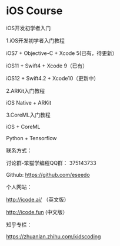 iOS Course
==========

iOS开发初学者入门

1.iOS开发初学者入门教程

iOS7 + Objective-C + Xcode 5(已有，待更新）

iOS11 + Swift4 + Xcode 9（已有）

iOS12 + Swift4.2 + Xcode10（更新中）

2.ARKit入门教程

iOS Native + ARKit  

3.CoreML入门教程

iOS + CoreML 

Python + Tensorflow

联系方式：

讨论群-笨猫学编程QQ群：
375143733

Github:
https://github.com/eseedo

个人网站：

http://icode.ai/ （英文版）

http://icode.fun (中文版）

知乎专栏：

https://zhuanlan.zhihu.com/kidscoding



